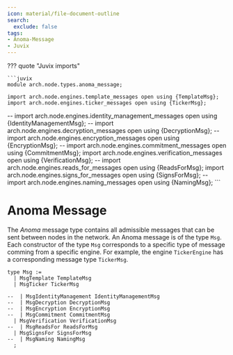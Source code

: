 ```yaml
---
icon: material/file-document-outline
search:
  exclude: false
tags:
- Anoma-Message
- Juvix
---
```


??? quote "Juvix imports"

    ```juvix
    module arch.node.types.anoma_message;

    import arch.node.engines.template_messages open using {TemplateMsg};
    import arch.node.engines.ticker_messages open using {TickerMsg};

--    import arch.node.engines.identity_management_messages open using {IdentityManagementMsg};
--    import arch.node.engines.decryption_messages open using {DecryptionMsg};
--    import arch.node.engines.encryption_messages open using {EncryptionMsg};
--    import arch.node.engines.commitment_messages open using {CommitmentMsg};
    import arch.node.engines.verification_messages open using {VerificationMsg};
--    import arch.node.engines.reads_for_messages open using {ReadsForMsg};
    import arch.node.engines.signs_for_messages open using {SignsForMsg};
--    import arch.node.engines.naming_messages open using {NamingMsg};
    ```

# Anoma Message

The _Anoma_ message type contains all admissible messages
that can be sent between nodes in the network.
An Anoma message is of the type `Msg`.
Each constructor of the type `Msg`
corresponds to a specific type of message comming from a specific engine.
For example, the engine `TickerEngine`
has a corresponding message type `TickerMsg`.

<!-- --8<-- [start:anoma-messages-type] -->
```juvix
type Msg :=
  | MsgTemplate TemplateMsg
  | MsgTicker TickerMsg

--  | MsgIdentityManagement IdentityManagementMsg
--  | MsgDecryption DecryptionMsg
--  | MsgEncryption EncryptionMsg
--  | MsgCommitment CommitmentMsg
  | MsgVerification VerificationMsg
--  | MsgReadsFor ReadsForMsg
  | MsgSignsFor SignsForMsg
--  | MsgNaming NamingMsg
  ;
```
<!-- --8<-- [end:anoma-messages-type] -->
